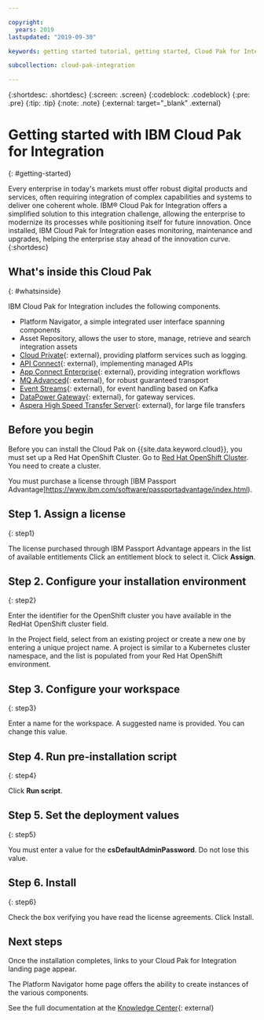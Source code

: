 ```yaml
---

copyright:
  years: 2019
lastupdated: "2019-09-30"

keywords: getting started tutorial, getting started, Cloud Pak for Integration, integration

subcollection: cloud-pak-integration

---
```


{:shortdesc: .shortdesc}
{:screen: .screen}
{:codeblock: .codeblock}
{:pre: .pre}
{:tip: .tip}
{:note: .note}
{:external: target="_blank" .external}


# Getting started with IBM Cloud Pak for Integration
{: #getting-started}

Every enterprise in today's markets must offer robust digital products and services, often requiring integration of complex capabilities and systems to deliver one coherent whole. IBM® Cloud Pak for Integration offers a simplified solution to this integration challenge, allowing the enterprise to modernize its processes while positioning itself for future innovation. Once installed, IBM Cloud Pak for Integration eases monitoring, maintenance and upgrades, helping the enterprise stay ahead of the innovation curve.
{:shortdesc}

## What's inside this Cloud Pak
{: #whatsinside}

IBM Cloud Pak for Integration includes the following components.

  - Platform Navigator, a simple integrated user interface spanning components
  - Asset Repository, allows the user to store, manage, retrieve and search integration assets
  - [Cloud Private](https://www.ibm.com/support/knowledgecenter/en/SSBS6K_3.2.0/kc_welcome_containers.html){: external}, providing platform services such as logging.
  - [API Connect](https://www.ibm.com/support/knowledgecenter/en/SSMNED_2018/mapfiles/getting_started.html){: external}, implementing managed APIs
  - [App Connect Enterprise](https://www.ibm.com/support/knowledgecenter/en/SSTTDS_11.0.0/com.ibm.ace.home.doc/help_home.htm){: external}, providing integration workflows
  - [MQ Advanced](https://www.ibm.com/support/knowledgecenter/en/SSKSWQ){: external}, for robust guaranteed transport
  - [Event Streams](https://www.ibm.com/support/knowledgecenter/en/SSBS6K_/featured_applications/eventstreams.html){: external}, for event handling based on Kafka
  - [DataPower Gateway](https://www.ibm.com/support/knowledgecenter/SS9H2Y_7.7.0/com.ibm.dp.doc/welcome.html){: external}, for gateway services.
  - [Aspera High Speed Transfer Server](https://www.ibm.com/blogs/bluemix/2018/12/enable-hybrid-cloud-data-movement-with-aspera-for-ibm-cloud-private/){: external}, for large file transfers


## Before you begin
Before you can install the Cloud Pak on {{site.data.keyword.cloud}}, you must set up a Red Hat OpenShift Cluster. Go to [Red Hat OpenShift Cluster](https://cloud.ibm.com/kubernetes/catalog/openshiftcluster).  You need to create a cluster.

You must purchase a license through [IBM Passport Advantage]https://www.ibm.com/software/passportadvantage/index.html). 


## Step 1. Assign a license
{: step1}

The license purchased through IBM Passport Advantage appears in the list of available entitlements  Click an entitlement block to select it.  Click **Assign**.

## Step 2. Configure your installation environment
{: step2}

Enter the identifier for the OpenShift cluster you have available in the RedHat OpenShift cluster field.

In the Project field, select from an existing project or create a new one by entering a unique project name. A project is similar to a Kubernetes cluster namespace, and the list is populated from your Red Hat OpenShift environment.

## Step 3. Configure your workspace
{: step3}

Enter a name for the workspace.  A suggested name is provided.  You can change this value.

## Step 4. Run pre-installation script
{: step4}

Click **Run script**.

## Step 5. Set the deployment values
{: step5}

You must enter a value for the **csDefaultAdminPassword**.  Do not lose this value.

## Step 6. Install
{: step6}

Check the box verifying you have read the license agreements.  Click Install.


## Next steps

Once the installation completes, links to your Cloud Pak for Integration landing page appear.

The Platform Navigator home page offers the ability to create instances of the various components.

See the full documentation at the [Knowledge Center](https://www.ibm.com/support/knowledgecenter/SSGT7J_19.3/welcome.html){: external}

